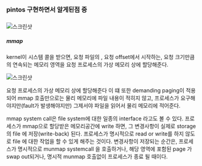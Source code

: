 ### pintos 구현하면서 알게된점 중



##### 

![스크린샷](https://p.ipic.vip/gi00i8.png)



##### mmap

kernel이 시스템 콜을 받으면, 요청 파일의 , 요청 offset에서 시작하는, 요청 크기만큼의 연속되는 메모리 영역을 요청 프로세스의 가상 메모리 상에 할당해준다.



![스크린샷](https://p.ipic.vip/cd4ss7.png)

요청 프로세스의 가상 메모리 상에 할당해준다 이 떄 또한 demanding paging이 적용되어 mmap 호출만으로는 물리 메모리에 파일 내용이 적히지 않고, 프로세스가 요구해야지만(fault가 발생해야지만) 그제서야 파일을 읽어서 물리 메모리에 적어준다.



mmap system call은 file system에 대한 일종의 interface 라고도 볼 수 있다. 프로세스가 mmap으로 할당받은 메모리공간에 write 하면, 그 변경사항이 실제로 storage 의 file 에 저장(write-back) 된다. 프로세스가 명시적으로 read or write를 하지 않도로 file 에 대한 작업을 할 수 있게 해주는 것이다. 변경사항이 저장되는 순간은, 프로세스가 명시적으로 munmap systemcall 을 호출하거나, 해당 영역에 포함된 page 가 swap out되거나, 명시적 munmap 호출없이 프로세스가 종료 될 때이다.